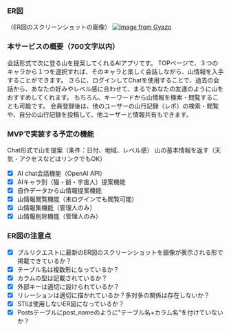 ### ER図
（ER図のスクリーンショットの画像）
[![Image from Gyazo](https://i.gyazo.com/7ac70b1f084f7b2269a67cd75686a5a8.png)](https://gyazo.com/7ac70b1f084f7b2269a67cd75686a5a8)

### 本サービスの概要（700文字以内）
会話形式で次に登る山を提案してくれるAIアプリです。
TOPページで、３つのキャラから１つを選択すれば、そのキャラと楽しく会話しながら、山情報を入手することができます。
さらに、ログインしてChatを使用することで、過去の会話から、あなたの好みやレベル感に合わせて、まるであなたの友達のように山をおすすめしてくれます。
もちろん、キーワードから山情報を検索・閲覧することも可能です。
会員登録後は、他のユーザーの山行記録（レポ）の検索・閲覧や、自分の山行記録を投稿して、他ユーザーと情報共有もできます。

### MVPで実装する予定の機能
Chat形式で山を提案（条件：日付、地域、レベル感）
山の基本情報を返す（天気・アクセスなどはリンクでもOK）
- [x] AI chat会話機能（OpenAI API）
- [x] AIキャラ別（猫・爺・宇宙人）提案機能
- [x] 自作データから山情報提案機能
- [x] 山情報閲覧機能（未ログインでも閲覧可能）
- [x] 山情報集機能（管理人のみ）
- [x] 山情報削除機能（管理人のみ）

### ER図の注意点
- [x] プルリクエストに最新のER図のスクリーンショットを画像が表示される形で掲載できているか？
- [x] テーブル名は複数形になっているか？
- [x] カラムの型は記載されているか？
- [x] 外部キーは適切に設けられているか？
- [x] リレーションは適切に描かれているか？多対多の関係は存在しないか？
- [x] STIは使用しないER図になっているか？
- [x] Postsテーブルにpost_nameのように"テーブル名+カラム名"を付けていないか？